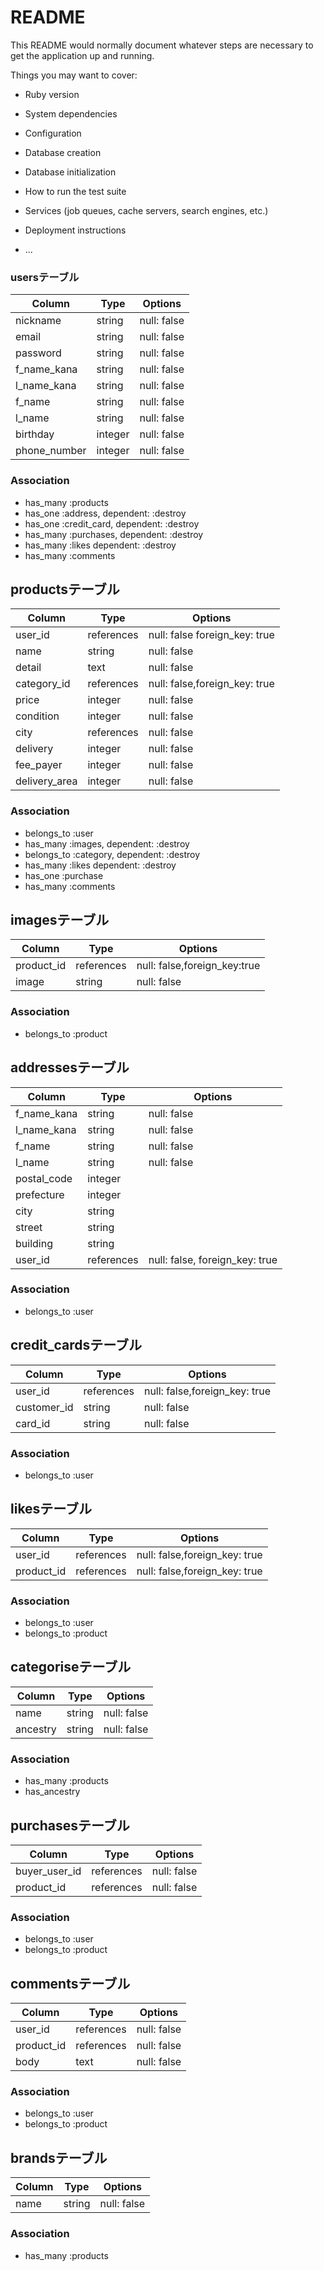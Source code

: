 # README

This README would normally document whatever steps are necessary to get the
application up and running.

Things you may want to cover:

* Ruby version

* System dependencies

* Configuration

* Database creation

* Database initialization

* How to run the test suite

* Services (job queues, cache servers, search engines, etc.)

* Deployment instructions

* ...

### usersテーブル
|Column|Type|Options|
|------|----|-------|
|nickname|string|null: false|
|email|string|null: false|
|password|string|null: false|
|f_name_kana|string|null: false|
|l_name_kana|string|null: false|
|f_name|string|null: false|
|l_name|string|null: false|
|birthday|integer|null: false|
|phone_number|integer|null: false|

### Association
- has_many :products
- has_one :address, dependent: :destroy
- has_one :credit_card, dependent: :destroy
- has_many :purchases, dependent: :destroy
- has_many :likes dependent: :destroy
- has_many :comments

## productsテーブル
|Column|Type|Options|
|------|----|-------|
|user_id|references|null: false foreign_key: true|
|name|string|null: false|
|detail|text|null: false|
|category_id|references|null: false,foreign_key: true|
|price|integer|null: false|
|condition|integer|null: false|
|city|references|null: false|
|delivery|integer|null: false|
|fee_payer|integer|null: false|
|delivery_area|integer|null: false|

### Association
- belongs_to :user
- has_many :images, dependent: :destroy
- belongs_to :category, dependent: :destroy
- has_many :likes dependent: :destroy
- has_one :purchase
- has_many :comments

## imagesテーブル
|Column|Type|Options|
|------|----|-------|
|product_id|references|null: false,foreign_key:true|
|image|string|null: false|

### Association
- belongs_to :product

## addressesテーブル
|Column|Type|Options|
|------|----|-------|
|f_name_kana|string|null: false|
|l_name_kana|string|null: false|
|f_name|string|null: false|
|l_name|string|null: false|
|postal_code|integer||
|prefecture|integer||
|city|string||
|street|string||
|building|string||
|user_id|references|null: false, foreign_key: true|

### Association
- belongs_to :user

## credit_cardsテーブル
|Column|Type|Options|
|------|----|-------|
|user_id|references|null: false,foreign_key: true|
|customer_id|string|null: false|
|card_id|string|null: false|

### Association
- belongs_to :user

## likesテーブル
|Column|Type|Options|
|------|----|-------|
|user_id|references|null: false,foreign_key: true|
|product_id|references|null: false,foreign_key: true|

### Association
- belongs_to :user
- belongs_to :product

## categoriseテーブル
|Column|Type|Options|
|------|----|-------|
|name|string|null: false|
|ancestry|string|null: false|

### Association
- has_many :products
- has_ancestry

## purchasesテーブル
|Column|Type|Options|
|------|----|-------|
|buyer_user_id|references|null: false|
|product_id|references|null: false|

### Association
- belongs_to :user
- belongs_to :product

## commentsテーブル
|Column|Type|Options|
|------|----|-------|
|user_id|references|null: false|
|product_id|references|null: false|
|body|text|null: false|

### Association
- belongs_to :user
- belongs_to :product

## brandsテーブル
|Column|Type|Options|
|------|----|-------|
|name|string|null: false|

### Association
- has_many :products
